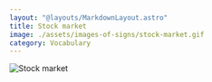 ```yaml
---
layout: "@layouts/MarkdownLayout.astro"
title: Stock market
image: ./assets/images-of-signs/stock-market.gif
category: Vocabulary
---
```


![Stock market](@signs/stock-market.gif)
